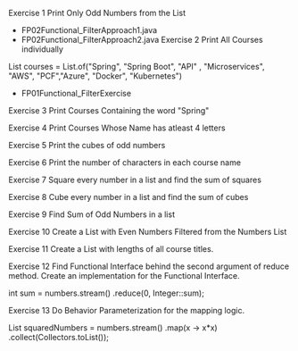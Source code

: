 Exercise 1 Print Only Odd Numbers from the List

* FP02Functional_FilterApproach1.java
* FP02Functional_FilterApproach2.java
Exercise 2 Print All Courses individually

List courses = List.of("Spring", "Spring Boot", "API" , "Microservices", "AWS", "PCF","Azure", "Docker", "Kubernetes")
* FP01Functional_FilterExercise

Exercise 3 Print Courses Containing the word "Spring"

Exercise 4 Print Courses Whose Name has atleast 4 letters

Exercise 5 Print the cubes of odd numbers

Exercise 6 Print the number of characters in each course name

Exercise 7 Square every number in a list and find the sum of squares

Exercise 8 Cube every number in a list and find the sum of cubes

Exercise 9 Find Sum of Odd Numbers in a list

Exercise 10 Create a List with Even Numbers Filtered from the Numbers List

Exercise 11 Create a List with lengths of all course titles.

Exercise 12 Find Functional Interface behind the second argument of reduce method. Create an implementation for the Functional Interface.

int sum = numbers.stream() .reduce(0, Integer::sum);

Exercise 13 Do Behavior Parameterization for the mapping logic.

List squaredNumbers = numbers.stream() .map(x -> x*x) .collect(Collectors.toList());